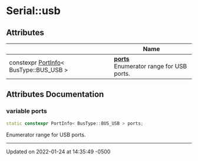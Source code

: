 # Serial::usb


## Attributes

|                | Name           |
| -------------- | -------------- |
| constexpr [PortInfo](struct_serial_1_1_port_info.md)< BusType::BUS_USB > | **[ports](namespace_serial_1_1usb.md#variable-ports)** <br>Enumerator range for USB ports.  |



## Attributes Documentation

### variable ports

```cpp
static constexpr PortInfo< BusType::BUS_USB > ports;
```

Enumerator range for USB ports. 




-------------------------------

Updated on 2022-01-24 at 14:35:49 -0500